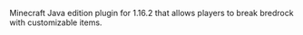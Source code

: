 Minecraft Java edition plugin for 1.16.2 that allows players to break bredrock with customizable items.
